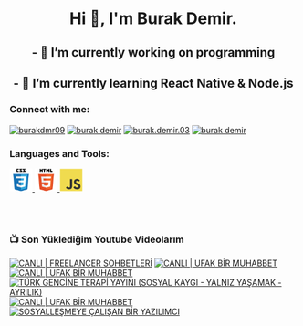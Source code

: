 <h1 align="center">Hi 👋, I'm Burak Demir.</h1>
<h2 align="center">- 🔭 I’m currently working on programming</h2>
<h2 align="center">- 🌱 I’m currently learning React Native & Node.js</h2>

<h3 align="left">Connect with me:</h3>
<p align="left">
<a href="https://twitter.com/burakdmr09" target="blank"><img align="center" src="https://raw.githubusercontent.com/rahuldkjain/github-profile-readme-generator/master/src/images/icons/Social/twitter.svg" alt="burakdmr09" height="30" width="40" /></a>
<a href="https://linkedin.com/in/burak-demir-8a5410189/" target="blank"><img align="center" src="https://raw.githubusercontent.com/rahuldkjain/github-profile-readme-generator/master/src/images/icons/Social/linked-in-alt.svg" alt="burak demir" height="30" width="40" /></a>
<a href="https://www.instagram.com/burakdmr.dev/" target="blank"><img align="center" src="https://raw.githubusercontent.com/rahuldkjain/github-profile-readme-generator/master/src/images/icons/Social/instagram.svg" alt="burak.demir.03" height="30" width="40" /></a>
<a href="https://www.youtube.com/channel/UCDdNshkQY13SfUZh4JgkcQg" target="blank"><img align="center" src="https://raw.githubusercontent.com/rahuldkjain/github-profile-readme-generator/master/src/images/icons/Social/youtube.svg" alt="burak demir" height="30" width="40" /></a>
</p>

<h3 align="left">Languages and Tools:</h3>
<p align="left"> <a href="https://www.w3schools.com/css/" target="_blank"> <img src="https://raw.githubusercontent.com/devicons/devicon/master/icons/css3/css3-original-wordmark.svg" alt="css3" width="40" height="40"/> </a> <a href="https://www.w3.org/html/" target="_blank"> <img src="https://raw.githubusercontent.com/devicons/devicon/master/icons/html5/html5-original-wordmark.svg" alt="html5" width="40" height="40"/> </a> <a href="https://developer.mozilla.org/en-US/docs/Web/JavaScript" target="_blank"> <img src="https://raw.githubusercontent.com/devicons/devicon/master/icons/javascript/javascript-original.svg" alt="javascript" width="40" height="40"/> </a> </p>
<br />

#

### 📺 Son Yüklediğim Youtube Videolarım

<!-- BEGIN YOUTUBE-CARDS -->
[![CANLI | FREELANCER SOHBETLERİ](https://ytcards.demolab.com/?id=lIOzjok7gkU&title=CANLI+%7C+FREELANCER+SOHBETLER%C4%B0&lang=en&timestamp=1702760543&background_color=%230d1117&title_color=%23ffffff&stats_color=%23dedede&max_title_lines=1&width=250&border_radius=5 "CANLI | FREELANCER SOHBETLERİ")](https://www.youtube.com/watch?v=lIOzjok7gkU)
[![CANLI | UFAK BİR MUHABBET](https://ytcards.demolab.com/?id=44mHn-9daSs&title=CANLI+%7C+UFAK+B%C4%B0R+MUHABBET&lang=en&timestamp=1702505495&background_color=%230d1117&title_color=%23ffffff&stats_color=%23dedede&max_title_lines=1&width=250&border_radius=5 "CANLI | UFAK BİR MUHABBET")](https://www.youtube.com/watch?v=44mHn-9daSs)
[![CANLI | UFAK BİR MUHABBET](https://ytcards.demolab.com/?id=K4bVdRJ8wps&title=CANLI+%7C+UFAK+B%C4%B0R+MUHABBET&lang=en&timestamp=1702074102&background_color=%230d1117&title_color=%23ffffff&stats_color=%23dedede&max_title_lines=1&width=250&border_radius=5 "CANLI | UFAK BİR MUHABBET")](https://www.youtube.com/watch?v=K4bVdRJ8wps)
[![TÜRK GENCİNE TERAPİ YAYINI (SOSYAL KAYGI - YALNIZ YAŞAMAK - AYRILIK)](https://ytcards.demolab.com/?id=fDrt8GQKnMA&title=T%C3%9CRK+GENC%C4%B0NE+TERAP%C4%B0+YAYINI+%28SOSYAL+KAYGI+-+YALNIZ+YA%C5%9EAMAK+-+AYRILIK%29&lang=en&timestamp=1701467594&background_color=%230d1117&title_color=%23ffffff&stats_color=%23dedede&max_title_lines=1&width=250&border_radius=5 "TÜRK GENCİNE TERAPİ YAYINI (SOSYAL KAYGI - YALNIZ YAŞAMAK - AYRILIK)")](https://www.youtube.com/watch?v=fDrt8GQKnMA)
[![CANLI | UFAK BİR MUHABBET](https://ytcards.demolab.com/?id=4eygDQUiFcs&title=CANLI+%7C+UFAK+B%C4%B0R+MUHABBET&lang=en&timestamp=1701069141&background_color=%230d1117&title_color=%23ffffff&stats_color=%23dedede&max_title_lines=1&width=250&border_radius=5 "CANLI | UFAK BİR MUHABBET")](https://www.youtube.com/watch?v=4eygDQUiFcs)
[![SOSYALLEŞMEYE ÇALIŞAN BİR YAZILIMCI](https://ytcards.demolab.com/?id=i_tER9xIba0&title=SOSYALLE%C5%9EMEYE+%C3%87ALI%C5%9EAN+B%C4%B0R+YAZILIMCI&lang=en&timestamp=1700748035&background_color=%230d1117&title_color=%23ffffff&stats_color=%23dedede&max_title_lines=1&width=250&border_radius=5 "SOSYALLEŞMEYE ÇALIŞAN BİR YAZILIMCI")](https://www.youtube.com/watch?v=i_tER9xIba0)
<!-- END YOUTUBE-CARDS -->

<!--
**burakndmr/burakndmr** is a ✨ _special_ ✨ repository because its `README.md` (this file) appears on your GitHub profile.

Here are some ideas to get you started:


- 🌱 I’m currently learning ...
- 👯 I’m looking to collaborate on ...
- 🤔 I’m looking for help with ...
- 💬 Ask me about ...
- 📫 How to reach me: ...
- 😄 Pronouns: ...
- ⚡ Fun fact: ...
-->
